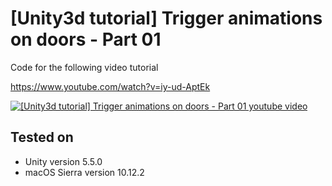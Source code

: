 # [Unity3d tutorial] Trigger animations on doors - Part 01

Code for the following video tutorial

https://www.youtube.com/watch?v=iy-ud-AptEk

[![[Unity3d tutorial] Trigger animations on doors - Part 01 youtube video](https://img.youtube.com/vi/iy-ud-AptEk/0.jpg)](https://www.youtube.com/watch?v=iy-ud-AptEk)

Tested on
---------
* Unity version 5.5.0
* macOS Sierra version 10.12.2

